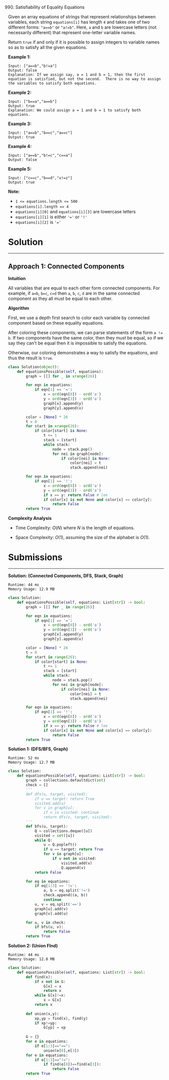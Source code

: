 990. Satisfiability of Equality Equations

Given an array equations of strings that represent relationships between variables, each string `equations[i]` has length `4` and takes one of two different forms: `"a==b"` or `"a!=b"`.  Here, `a` and `b` are lowercase letters (not necessarily different) that represent one-letter variable names.

Return `true` if and only if it is possible to assign integers to variable names so as to satisfy all the given equations.

 

**Example 1:**
```
Input: ["a==b","b!=a"]
Output: false
Explanation: If we assign say, a = 1 and b = 1, then the first equation is satisfied, but not the second.  There is no way to assign the variables to satisfy both equations.
```

**Example 2:**
```
Input: ["b==a","a==b"]
Output: true
Explanation: We could assign a = 1 and b = 1 to satisfy both equations.
```

**Example 3:**
```
Input: ["a==b","b==c","a==c"]
Output: true
```

**Example 4:**
```
Input: ["a==b","b!=c","c==a"]
Output: false
```

**Example 5:**
```
Input: ["c==c","b==d","x!=z"]
Output: true
```

**Note:**

* `1 <= equations.length <= 500`
* `equations[i].length == 4`
* `equations[i][0]` and `equations[i][3]` are lowercase letters
* `equations[i][1]` is either `'='` or `'!'`
* `equations[i][2]` is `'='`

# Solution
---
## Approach 1: Connected Components
**Intuition**

All variables that are equal to each other form connected components. For example, if `a=b`, `b=c`, `c=d` then `a`, `b`, `c`, `d` are in the same connected component as they all must be equal to each other.

**Algorithm**

First, we use a depth first search to color each variable by connected component based on these equality equations.

After coloring these components, we can parse statements of the form `a != b`. If two components have the same color, then they must be equal, so if we say they can't be equal then it is impossible to satisfy the equations.

Otherwise, our coloring demonstrates a way to satisfy the equations, and thus the result is `true`.

```python
class Solution(object):
    def equationsPossible(self, equations):
        graph = [[] for _ in xrange(26)]

        for eqn in equations:
            if eqn[1] == '=':
                x = ord(eqn[0]) - ord('a')
                y = ord(eqn[3]) - ord('a')
                graph[x].append(y)
                graph[y].append(x)

        color = [None] * 26
        t = 0
        for start in xrange(26):
            if color[start] is None:
                t += 1
                stack = [start]
                while stack:
                    node = stack.pop()
                    for nei in graph[node]:
                        if color[nei] is None:
                            color[nei] = t
                            stack.append(nei)

        for eqn in equations:
            if eqn[1] == '!':
                x = ord(eqn[0]) - ord('a')
                y = ord(eqn[3]) - ord('a')
                if x == y: return False # lee
                if color[x] is not None and color[x] == color[y]:
                    return False
        return True
```

**Complexity Analysis**

* Time Complexity: $O(N)$ where $N$ is the length of equations.

* Space Complexity: $O(1)$, assuming the size of the alphabet is $O(1)$.

# Submissions
---
**Solution: (Connected Components, DFS, Stack, Graph)**
```
Runtime: 44 ms
Memory Usage: 12.9 MB
```
```python
class Solution:
    def equationsPossible(self, equations: List[str]) -> bool:
        graph = [[] for _ in range(26)]

        for eqn in equations:
            if eqn[1] == '=':
                x = ord(eqn[0]) - ord('a')
                y = ord(eqn[3]) - ord('a')
                graph[x].append(y)
                graph[y].append(x)

        color = [None] * 26
        t = 0
        for start in range(26):
            if color[start] is None:
                t += 1
                stack = [start]
                while stack:
                    node = stack.pop()
                    for nei in graph[node]:
                        if color[nei] is None:
                            color[nei] = t
                            stack.append(nei)

        for eqn in equations:
            if eqn[1] == '!':
                x = ord(eqn[0]) - ord('a')
                y = ord(eqn[3]) - ord('a')
                if x == y: return False # lee
                if color[x] is not None and color[x] == color[y]:
                    return False
        return True
```

**Solution 1: (DFS/BFS, Graph)**
```
Runtime: 52 ms
Memory Usage: 12.7 MB
```
```python
class Solution:
    def equationsPossible(self, equations: List[str]) -> bool:
        graph = collections.defaultdict(set)
        check = []
        '''
        def dfs(u, target, visited):
            if u == target: return True
            visited.add(u)
            for v in graph[u]:
                if v in visited: continue
                return dfs(v, target, visited):
        '''
        def bfs(u, target):
            Q = collections.deque([u])
            visited = set([u])
            while Q:
                u = Q.popleft()
                if u == target: return True
                for v in graph[u]:
                    if v not in visited:
                        visited.add(v)
                        Q.append(v)
            return False

        for eq in equations:
            if eq[1:3] == '!=':
                a, b = eq.split('!=')
                check.append((a, b))
                continue
            u, v = eq.split('==')
            graph[u].add(v)
            graph[v].add(u)

        for u, v in check:
            if bfs(u, v):
                return False
        return True
```

**Solution 2: (Union FInd)**
```
Runtime: 44 ms
Memory Usage: 12.8 MB
```
```python
class Solution:
    def equationsPossible(self, equations: List[str]) -> bool:
        def find(x):
            if x not in G:
                G[x] = x
                return x
            while G[x]!=x:
                x = G[x]
            return x
        
        def union(x,y):
            xp,yp = find(x), find(y)
            if xp!=yp:
                G[yp] = xp
        
        G = {}
        for e in equations:
            if e[1:3]=="==":
                union(e[0],e[3])
        for e in equations:
            if e[1:3]=="!=":
                if find(e[0])==find(e[3]):
                    return False
        return True
```